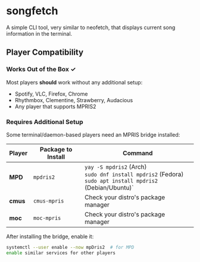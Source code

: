# songfetch
A simple CLI tool, very similar to neofetch, that displays current song information in the terminal.

## Player Compatibility

### Works Out of the Box ✓

Most players **should** work without any additional setup:
- Spotify, VLC, Firefox, Chrome
- Rhythmbox, Clementine, Strawberry, Audacious
- Any player that supports MPRIS2

### Requires Additional Setup

Some terminal/daemon-based players need an MPRIS bridge installed:

| Player | Package to Install | Command |
|--------|-------------------|---------|
| **MPD** | `mpdris2` | `yay -S mpdris2` (Arch)<br>`sudo dnf install mpdris2` (Fedora)<br>`sudo apt install mpdris2` (Debian/Ubuntu)`|
| **cmus** | `cmus-mpris` | Check your distro's package manager |
| **moc** | `moc-mpris` | Check your distro's package manager |

After installing the bridge, enable it:
```bash
systemctl --user enable --now mpDris2  # for MPD
enable similar services for other players
```
